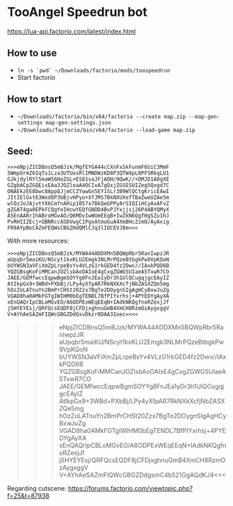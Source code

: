 # TooAngel Speedrun bot

https://lua-api.factorio.com/latest/index.html

## How to use

- ```ln -s `pwd` ~/Downloads/factorio/mods/toospeedrun```
- Start factorio

## How to start

- `~/Downloads/factorio/bin/x64/factorio --create map.zip --map-gen-settings map-gen-settings.json`
- `~/Downloads/factorio/bin/x64/factorio --load-game map.zip`

## Seed:

```
>>>eNpjZICDBnsQ5mBJzk/MgfEYGA44cCXnFxSkFunmF6UiC3MmF
5WmpOrmZ6IqTs1Lza3UTUosRlIMNDWzKD8P3QTW4pL8PFSRkqLU1
GJkjdylRYl5maW56HoZGL+ES81vaJFjAOH/9QwK//+DMJD1AOgXE
GZgbACpZGQEisEAa3JOZloaA4OCIxA7gQxjZGSESUIZeg5Qxgd7C
ONAEkzEE8bwc8AppQJjmCCZYwwGn5EY1SLr3B9WlQCtgKricEAwI
JItIElGxt63Wxd8P3bBjvHPyo+XfJMS7BkNXUXefTBaZweUZAe5m
wlOzJoJAjvtYX6CmfnAHip1057x7BkQeGPPyArSIQIiHCyAxAFvZ
gZGAT4ga0EPkFCQgYeIHcwYEQfGNDD4BvPJYxjjsj26P4ABYQMyX
A5EnAARrIhABroMGvAO/Q6MDvIwWUmEEqB+IwZkN6QgfHgSZu1hJ
PvRHIIZEcj+QBNRccASDVwgC1PgxAtmuGuA4XmBHcZzmO/AyAxig
FR9AYpBeCAZmFEQWsCBGZHdQMlCJq3lIQCEVJ8m<<<
```

With more resources:

```
>>>eNpjZICDBnsQ5mBJzk/MYWA44ADDXMn5BQWpRbr5RanIwpzJR
aUpqbr5maiKU/NScyt1kxKLU2Emgk3NLMrPQzeBtbgkPw9VpKQoN
bUYWSN3aVFiXmZpLrpeBsYv4VLzG1rkGED4fz2Dwv//IAxkPQD6B
YQZGBsgKoFiMMCanJOZlsbAoOAIxE4gCxgZGWGSUIaeA5TxwR7CO
JAEE/GEMfwccEqpwBgmSOYYg8FnJEa1yDr3h1UlQCugqjgcEAyIZ
AtIkpGx9+3WBd+PXbBj/LPy4yXfpAR7RkNXkXcfjNbZASXZQe5mg
hOzZoLATnuYn2BmPrCHSt20Zzx7BgTe2DOygnSIgAgHCyBxwJuZg
VGAD8ha0AMkFGTgIWIHM0bEgTENDL7BfPIYxrhsj+4PYEDYgAyXA
xEnQAQrIpCBLoMGvEO/A6ODPExWEqEEqN+IAdkNKQgfnoRZexjJf
jSHYEYEsj/QRFQcsEQDF8jCFDjxghnuGmB4XmCH8RzmOzAygxggV
V+AYhAeSAZmFIQWcGBGZDdQsvDkzr0DAA3Ioec=<<<
```

>>>eNpjZICDBnsQ5mBJzk/MYWA44ADDXMn5BQWpRbr5RanIwpzJR
aUpqbr5maiKU/NScyt1kxKLU2Emgk3NLMrPQzeBtbgkPw9VpKQoN
bUYWSN3aVFiXmZpLrpeBsYv4VLzG1rkGED4fz2Dwv//IAxkPQD6B
YQZGBsgKoFiMMCanJOZlsbAoOAIxE4gCxgZGWGSUIaeA5TxwR7CO
JAEE/GEMfwccEqpwBgmSOYYg8FnJEa1yDr3h1UlQCugqjgcEAyIZ
AtIkpGx9+3WBd+PXbBj/LPy4yXfpAR7RkNXkXcfjNbZASXZQe5mg
hOzZoLATnuYn2BmPrCHSt20Zzx7BgTe2DOygnSIgAgHCyBxwJuZg
VGAD8ha0AMkFGTgIWIHM0bEgTENDL7BfPIYxrhsj+4PYEDYgAyXA
xEnQAQrIpCBLoMGvEO/A6ODPExWEqEEqN+IAdkNKQgfnoRZexjJf
jSHYEYEsj/QRFQcsEQDF8jCFDjxghnuGmB4XmCH8RzmOzAygxggV
V+AYhAeSAZmFIQWcGBGZDdgsmC4b521GgAQdKJ4<<<


Regarding cutscene: https://forums.factorio.com/viewtopic.php?f=25&t=87938
